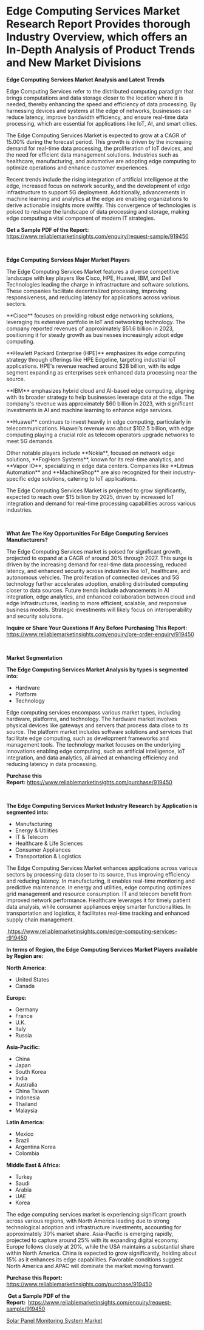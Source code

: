 <p><h1>Edge Computing Services Market Research Report Provides thorough Industry Overview, which offers an In-Depth Analysis of Product Trends and New Market Divisions</h1></p><p><strong>Edge Computing Services Market Analysis and Latest Trends</strong></p>
<p><p>Edge Computing Services refer to the distributed computing paradigm that brings computations and data storage closer to the location where it is needed, thereby enhancing the speed and efficiency of data processing. By harnessing devices and systems at the edge of networks, businesses can reduce latency, improve bandwidth efficiency, and ensure real-time data processing, which are essential for applications like IoT, AI, and smart cities.</p><p>The Edge Computing Services Market is expected to grow at a CAGR of 15.00% during the forecast period. This growth is driven by the increasing demand for real-time data processing, the proliferation of IoT devices, and the need for efficient data management solutions. Industries such as healthcare, manufacturing, and automotive are adopting edge computing to optimize operations and enhance customer experiences.</p><p>Recent trends include the rising integration of artificial intelligence at the edge, increased focus on network security, and the development of edge infrastructure to support 5G deployment. Additionally, advancements in machine learning and analytics at the edge are enabling organizations to derive actionable insights more swiftly. This convergence of technologies is poised to reshape the landscape of data processing and storage, making edge computing a vital component of modern IT strategies.</p></p>
<p><strong>Get a Sample PDF of the Report:&nbsp;</strong> <a href="https://www.reliablemarketinsights.com/enquiry/request-sample/919450?utm_campaign=2891&utm_medium=2&utm_source=Github&utm_content=ia&utm_term=05032025&utm_id=edge-computing-services">https://www.reliablemarketinsights.com/enquiry/request-sample/919450</a></p>
<p>&nbsp;</p>
<p><strong>Edge Computing Services Major Market Players</strong></p>
<p><p>The Edge Computing Services Market features a diverse competitive landscape with key players like Cisco, HPE, Huawei, IBM, and Dell Technologies leading the charge in infrastructure and software solutions. These companies facilitate decentralized processing, improving responsiveness, and reducing latency for applications across various sectors.</p><p>**Cisco** focuses on providing robust edge networking solutions, leveraging its extensive portfolio in IoT and networking technology. The company reported revenues of approximately $51.6 billion in 2023, positioning it for steady growth as businesses increasingly adopt edge computing.</p><p>**Hewlett Packard Enterprise (HPE)** emphasizes its edge computing strategy through offerings like HPE Edgeline, targeting industrial IoT applications. HPE's revenue reached around $28 billion, with its edge segment expanding as enterprises seek enhanced data processing near the source.</p><p>**IBM** emphasizes hybrid cloud and AI-based edge computing, aligning with its broader strategy to help businesses leverage data at the edge. The company's revenue was approximately $60 billion in 2023, with significant investments in AI and machine learning to enhance edge services.</p><p>**Huawei** continues to invest heavily in edge computing, particularly in telecommunications. Huawei’s revenue was about $102.5 billion, with edge computing playing a crucial role as telecom operators upgrade networks to meet 5G demands.</p><p>Other notable players include **Nokia**, focused on network edge solutions, **FogHorn Systems**, known for its real-time analytics, and **Vapor IO**, specializing in edge data centers. Companies like **Litmus Automation** and **MachineShop** are also recognized for their industry-specific edge solutions, catering to IoT applications.</p><p>The Edge Computing Services Market is projected to grow significantly, expected to reach over $15 billion by 2025, driven by increased IoT integration and demand for real-time processing capabilities across various industries.</p></p>
<p>&nbsp;</p>
<p><strong>What Are The Key Opportunities For Edge Computing Services Manufacturers?</strong></p>
<p><p>The Edge Computing Services market is poised for significant growth, projected to expand at a CAGR of around 30% through 2027. This surge is driven by the increasing demand for real-time data processing, reduced latency, and enhanced security across industries like IoT, healthcare, and autonomous vehicles. The proliferation of connected devices and 5G technology further accelerates adoption, enabling distributed computing closer to data sources. Future trends include advancements in AI integration, edge analytics, and enhanced collaboration between cloud and edge infrastructures, leading to more efficient, scalable, and responsive business models. Strategic investments will likely focus on interoperability and security solutions.</p></p>
<p><strong>Inquire or Share Your Questions If Any Before Purchasing This Report:</strong> <a href="https://www.reliablemarketinsights.com/enquiry/pre-order-enquiry/919450?utm_campaign=2891&utm_medium=2&utm_source=Github&utm_content=ia&utm_term=05032025&utm_id=edge-computing-services">https://www.reliablemarketinsights.com/enquiry/pre-order-enquiry/919450</a></p>
<p>&nbsp;</p>
<p><strong>Market Segmentation</strong></p>
<p><strong>The Edge Computing Services Market Analysis by types is segmented into:</strong></p>
<p><ul><li>Hardware</li><li>Platform</li><li>Technology</li></ul></p>
<p><p>Edge computing services encompass various market types, including hardware, platforms, and technology. The hardware market involves physical devices like gateways and servers that process data close to its source. The platform market includes software solutions and services that facilitate edge computing, such as development frameworks and management tools. The technology market focuses on the underlying innovations enabling edge computing, such as artificial intelligence, IoT integration, and data analytics, all aimed at enhancing efficiency and reducing latency in data processing.</p></p>
<p><strong>Purchase this Report:&nbsp;</strong><a href="https://www.reliablemarketinsights.com/purchase/919450?utm_campaign=2891&utm_medium=2&utm_source=Github&utm_content=ia&utm_term=05032025&utm_id=edge-computing-services">https://www.reliablemarketinsights.com/purchase/919450</a></p>
<p>&nbsp;</p>
<p><strong>The Edge Computing Services Market Industry Research by Application is segmented into:</strong></p>
<p><ul><li>Manufacturing</li><li>Energy & Utilities</li><li>IT & Telecom</li><li>Healthcare & Life Sciences</li><li>Consumer Appliances</li><li>Transportation & Logistics</li></ul></p>
<p><p>The Edge Computing Services Market enhances applications across various sectors by processing data closer to its source, thus improving efficiency and reducing latency. In manufacturing, it enables real-time monitoring and predictive maintenance. In energy and utilities, edge computing optimizes grid management and resource consumption. IT and telecom benefit from improved network performance. Healthcare leverages it for timely patient data analysis, while consumer appliances enjoy smarter functionalities. In transportation and logistics, it facilitates real-time tracking and enhanced supply chain management.</p></p>
<p><a href="https://www.reliablemarketinsights.com/edge-computing-services-r919450?utm_campaign=2891&utm_medium=2&utm_source=Github&utm_content=ia&utm_term=05032025&utm_id=edge-computing-services">&nbsp;https://www.reliablemarketinsights.com/edge-computing-services-r919450</a></p>
<p><strong>In terms of Region, the Edge Computing Services Market Players available by Region are:</strong></p>
<p>
    <p> <strong> North America: </strong>
        <ul>
            <li>United States</li>
            <li>Canada</li>
        </ul>
        </p> 
    <p> <strong> Europe: </strong>
        <ul>
            <li>Germany</li>
            <li>France</li>
            <li>U.K.</li>
            <li>Italy</li>
            <li>Russia</li>
        </ul>
        </p> 
    <p> <strong> Asia-Pacific: </strong>
        <ul>
            <li>China</li>
            <li>Japan</li>
            <li>South Korea</li>
            <li>India</li>
            <li>Australia</li>
            <li>China Taiwan</li>
            <li>Indonesia</li>
            <li>Thailand</li>
            <li>Malaysia</li>
        </ul>
        </p> 
    <p> <strong> Latin America: </strong>
        <ul>
            <li>Mexico</li>
            <li>Brazil</li>
            <li>Argentina Korea</li>
            <li>Colombia</li>
        </ul>
        </p> 
    <p> <strong> Middle East & Africa: </strong>
        <ul>
            <li>Turkey</li>
            <li>Saudi</li>
            <li>Arabia</li>
            <li>UAE</li>
            <li>Korea</li>
        </ul>
    </p>
    </p>
<p><p>The edge computing services market is experiencing significant growth across various regions, with North America leading due to strong technological adoption and infrastructure investments, accounting for approximately 30% market share. Asia-Pacific is emerging rapidly, projected to capture around 25% with its expanding digital economy. Europe follows closely at 20%, while the USA maintains a substantial share within North America. China is expected to grow significantly, holding about 15% as it enhances its edge capabilities. Favorable conditions suggest North America and APAC will dominate the market moving forward.</p></p>
<p><strong>Purchase this Report: </strong><a href="https://www.reliablemarketinsights.com/purchase/919450?utm_campaign=2891&utm_medium=2&utm_source=Github&utm_content=ia&utm_term=05032025&utm_id=edge-computing-services">https://www.reliablemarketinsights.com/purchase/919450</a></p>
<p>&nbsp;<strong>Get a Sample PDF of the Report:&nbsp;&nbsp;</strong><a href="https://www.reliablemarketinsights.com/enquiry/request-sample/919450?utm_campaign=2891&utm_medium=2&utm_source=Github&utm_content=ia&utm_term=05032025&utm_id=edge-computing-services">https://www.reliablemarketinsights.com/enquiry/request-sample/919450</a></p>
<p><strong></strong></p>
<p><p><a href="https://github.com/benhaeneye/Market-Research-Report-List-1/blob/main/solar-panel-monitoring-system-market.md?utm_campaign=2891&utm_medium=2&utm_source=Github&utm_content=ia&utm_term=05032025&utm_id=edge-computing-services">Solar Panel Monitoring System Market</a></p></p>